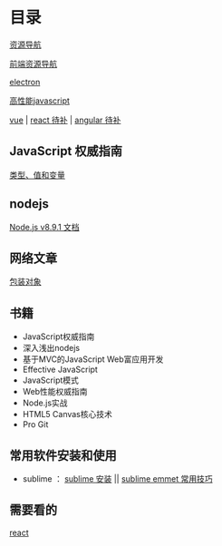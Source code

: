 
# 目录

[资源导航](https://cnodejs.org/getstart)

[前端资源导航](https://cnodejs.org/topic/56ef3edd532839c33a99d00e)

[electron](https://github.com/ArcherGrey/study/tree/master/JavaScript/electron)

[高性能javascript](https://github.com/ArcherGrey/study/tree/master/JavaScript/HPjavascript)

[vue]() |
[react 待补]() |
[angular 待补]()
## JavaScript 权威指南

[类型、值和变量](https://github.com/ArcherGrey/study/blob/master/JavaScript/%E7%B1%BB%E5%9E%8B%E3%80%81%E5%80%BC%E5%92%8C%E5%8F%98%E9%87%8F.md)


## nodejs
[Node.js v8.9.1 文档](https://github.com/ArcherGrey/study/blob/master/JavaScript/nodejs/index.md)

## 网络文章

[包装对象](https://github.com/ArcherGrey/study/blob/master/JavaScript/%E5%8C%85%E8%A3%85%E5%AF%B9%E8%B1%A1.md)

## 书籍

- JavaScript权威指南
- 深入浅出nodejs
- 基于MVC的JavaScript Web富应用开发
- Effective JavaScript
- JavaScript模式
- Web性能权威指南
- Node.js实战
- HTML5 Canvas核心技术
- Pro Git


## 常用软件安装和使用
- sublime ：
[sublime 安装](https://github.com/ArcherGrey/study/blob/master/JavaScript/sublime/%E5%AE%89%E8%A3%85.md) ||
[sublime emmet 常用技巧](https://github.com/ArcherGrey/study/blob/master/JavaScript/sublime/%E5%B8%B8%E7%94%A8%E6%8A%80%E5%B7%A7.md)

## 需要看的
[react](https://doc.react-china.org/)
